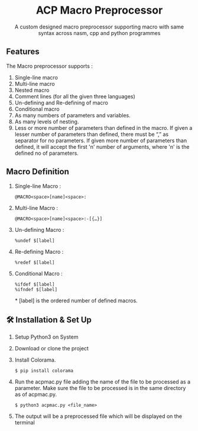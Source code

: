 <h1 align="center">ACP Macro Preprocessor</h1>
<p align="center">
    A custom designed macro preprocessor supporting macro with same syntax across nasm, cpp and python programmes</p>


## Features
The Macro preprocessor supports :
1. Single-line macro
2. Multi-line macro
3. Nested macro
4. Comment lines (for all the given three languages)
5. Un-defining and Re-defining of macro
6. Conditional macro
7. As many numbers of parameters and variables.
8. As many levels of nesting.
9. Less or more number of parameters than defined in the macro. If given a lesser number of parameters than defined, there must be “,” as separator for no parameters. If given more number of parameters than defined, it will accept the first 'n' number of arguments, where 'n' is the defined no of parameters.


## Macro Definition

1. Single-line Macro : 
    ```
    @MACRO<space>[name]<space>:
    ```
2. Multi-line Macro : 
    ```
    @MACRO<space>[name]<space>:-[{…}]
    ```
3. Un-defining Macro :
    ```
	%undef $[label]
    ```
4. Re-defining Macro :
    ```
	%redef $[label]
    ```
5. Conditional Macro :
    ```
	%ifdef $[label] 
	%ifndef $[label]
    ```

    \* [label] is the ordered number of defined macros.


## 🛠 Installation & Set Up

1. Setup Python3 on System

2. Download or clone the project

3. Install Colorama.

    ```
    $ pip install colorama
    ```

4. Run the acpmac.py file adding the name of the file to be processed as a parameter. Make sure the file to be processed is in the same directory as of acpmac.py.

    ```
    $ python3 acpmac.py <file_name>
    ```

5. The output will be a preprocessed file which will be displayed on the terminal
